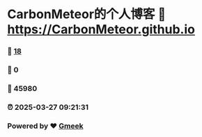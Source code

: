 # CarbonMeteor的个人博客 :link: https://CarbonMeteor.github.io 
### :page_facing_up: [18](https://CarbonMeteor.github.io/tag.html) 
### :speech_balloon: 0 
### :hibiscus: 45980 
### :alarm_clock: 2025-03-27 09:21:31 
### Powered by :heart: [Gmeek](https://github.com/Meekdai/Gmeek)
